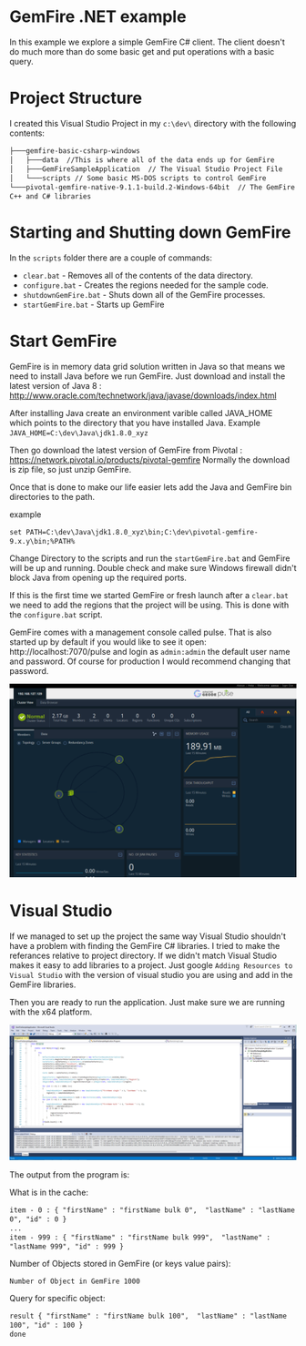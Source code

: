 # GemFire .NET example

In this example we explore a simple GemFire C# client.   The client doesn't do much more than do some basic get and put operations with a basic query.

# Project Structure
I created this Visual Studio Project in my `c:\dev\` directory with the following contents:

```
├───gemfire-basic-csharp-windows
│   ├───data  //This is where all of the data ends up for GemFire
│   ├───GemFireSampleApplication  // The Visual Studio Project File
│   └───scripts // Some basic MS-DOS scripts to control GemFire
└───pivotal-gemfire-native-9.1.1-build.2-Windows-64bit  // The GemFire C++ and C# libraries
```

# Starting and Shutting down GemFire
In the `scripts` folder there are a couple of commands:
* `clear.bat` - Removes all of the contents of the data directory.
* `configure.bat` - Creates the regions needed for the sample code.
* `shutdownGemFire.bat` - Shuts down all of the GemFire processes.
* `startGemFire.bat` - Starts up GemFire

# Start GemFire
GemFire is in memory data grid solution written in Java so that means we need to install Java before we run GemFire.   Just download and install the latest version of Java 8 : http://www.oracle.com/technetwork/java/javase/downloads/index.html

After installing Java create an environment varible called JAVA_HOME which points to the directory that you have installed Java.   Example `JAVA_HOME=C:\dev\Java\jdk1.8.0_xyz`

Then go download the latest version of GemFire from Pivotal : https://network.pivotal.io/products/pivotal-gemfire  Normally the download is zip file, so just unzip GemFire.   

Once that is done to make our life easier lets add the Java and GemFire bin directories to the path.

example
```
set PATH=C:\dev\Java\jdk1.8.0_xyz\bin;C:\dev\pivotal-gemfire-9.x.y\bin;%PATH%
```

Change Directory to the scripts and run the `startGemFire.bat` and GemFire will be up and running.   Double check and make sure Windows firewall didn't block Java from opening up the required ports.

If this is the first time we started GemFire or fresh launch after a `clear.bat` we need to add the regions that the project will be using.   This is done with the `configure.bat` script.

GemFire comes with a management console called pulse.   That is also started up by default if you would like to see it open:  http://localhost:7070/pulse and login as `admin:admin` the default user name and password.   Of course for production I would recommend changing that password.

![Visual Studio](/images/pulse.png)

# Visual Studio

If we managed to set up the project the same way Visual Studio shouldn't have a problem with finding the GemFire C# libraries.    I tried to make the referances relative to project directory.  If we didn't match Visual Studio makes it easy to add libraries to a project.  Just google `Adding Resources to Visual Studio` with the version of visual studio you are using and add in the GemFire libraries.

Then you are ready to run the application.   Just make sure we are running with the x64 platform.

![Visual Studio](/images/VisualStudio.png)

The output from the program is:

What is in the cache:
```
item - 0 : { "firstName" : "firstName bulk 0",  "lastName" : "lastName 0", "id" : 0 }
...
item - 999 : { "firstName" : "firstName bulk 999",  "lastName" : "lastName 999", "id" : 999 }
```

Number of Objects stored in GemFire (or keys value pairs):
```
Number of Object in GemFire 1000
```
Query for specific object:
```
result { "firstName" : "firstName bulk 100",  "lastName" : "lastName 100", "id" : 100 }
done
```
